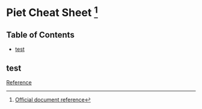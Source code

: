 # Piet Cheat Sheet [^document] <!-- omit in toc -->
[^document]: [Official document reference](https://www.dangermouse.net/esoteric/piet.html)

## Table of Contents <!-- omit in toc -->
- [test](#test)


## test
[Reference](https://ymos-hobby-programing.hatenablog.com/entry/2021/09/01/233312)
